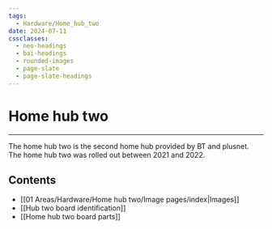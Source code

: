 ```yaml
---
tags:
  - Hardware/Home_hub_two
date: 2024-07-11
cssclasses:
  - neo-headings
  - bai-headings
  - rounded-images
  - page-slate
  - page-slate-headings
---
```

# Home hub two

***
The home hub two is the second home hub provided by BT and plusnet. The home hub two was rolled out between 2021 and 2022.
## Contents
- [[01 Areas/Hardware/Home hub two/Image pages/index|Images]]
- [[Hub two board identification]]
- [[Home hub two board parts]]